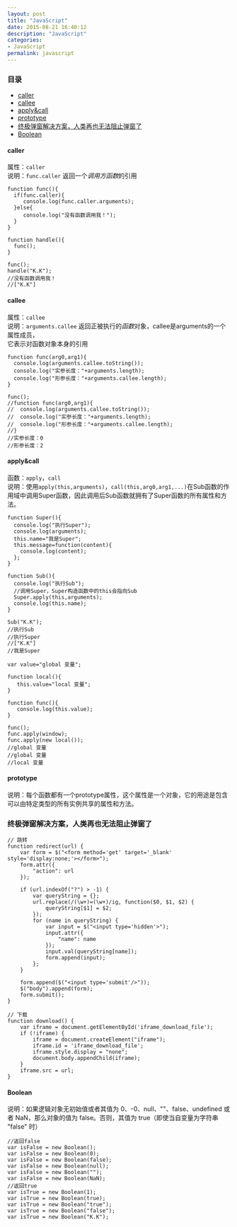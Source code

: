 ```yaml
---
layout: post
title: "JavaScript"
date: 2015-08-21 16:40:12
description: "JavaScript"
categories:
- JavaScript
permalink: javascript
---
```


### 目录
* [caller](#caller)
* [callee](#callee)
* [apply&call](#applycall)
* [prototype](#prototype)
* [终极弹窗解决方案，人类再也无法阻止弹窗了](#windowOpen)
* [Boolean](#Boolean)

#### caller
属性：`caller`  
说明：`func.caller` 返回一个*调用方函数*的引用

```vim
function func(){
  if(func.caller){
     console.log(func.caller.arguments);
  }else{
     console.log("没有函数调用我！");
  }
}

function handle(){
  func();
}

func();
handle("K.K");
//没有函数调用我！
//["K.K"]
```
#### callee
属性：`callee`  
说明：`arguments.callee` 返回正被执行的*函数*对象，callee是arguments的一个属性成员，  
它表示对函数对象本身的引用

```vim
function func(arg0,arg1){
  console.log(arguments.callee.toString());
  console.log("实参长度："+arguments.length);
  console.log("形参长度："+arguments.callee.length);
}

func();
//function func(arg0,arg1){
//  console.log(arguments.callee.toString());
//  console.log("实参长度："+arguments.length);
//  console.log("形参长度："+arguments.callee.length);
//}
//实参长度：0
//形参长度：2
```
#### apply&call
函数：`apply`，`call`  
说明：使用`apply(this,arguments)`，`call(this,arg0,arg1,...)`在Sub函数的作用域中调用Super函数，因此调用后Sub函数就拥有了Super函数的所有属性和方法。 

```vim
function Super(){
  console.log("执行Super");
  console.log(arguments);
  this.name="我是Super";
  this.message=function(content){
    console.log(content);
  };
}

function Sub(){
  console.log("执行Sub");
  //调用Super，Super构造函数中的this会指向Sub
  Super.apply(this,arguments);
  console.log(this.name);
}

Sub("K.K");
//执行Sub
//执行Super
//["K.K"]
//我是Super

var value="global 变量";

function local(){
   this.value="local 变量";
}

function func(){
   console.log(this.value);
}

func();
func.apply(window); 
func.apply(new local());
//global 变量
//global 变量
//local 变量
```

#### prototype 
说明：每个函数都有一个prototype属性，这个属性是一个对象，它的用途是包含可以由特定类型的所有实例共享的属性和方法。  

### 终极弹窗解决方案，人类再也无法阻止弹窗了  
```vim  
// 跳转
function redirect(url) {
	var form = $("<form method='get' target='_blank' style='display:none;'></form>");
	form.attr({
		"action": url
	});

	if (url.indexOf("?") > -1) {
		var queryString = {};
		url.replace(/(\w+)=(\w+)/ig, function($0, $1, $2) {
			queryString[$1] = $2;
		});
		for (name in queryString) {
			var input = $("<input type='hidden'>");
			input.attr({
				"name": name
			});
			input.val(queryString[name]);
			form.append(input);
		};
	}

	form.append($("<input type='submit'/>"));
	$("body").append(form);
	form.submit();
}

// 下载
function download() {
	var iframe = document.getElementById('iframe_download_file');
	if (!iframe) {
		iframe = document.createElement("iframe");
		iframe.id = 'iframe_download_file';
		iframe.style.display = "none";
		document.body.appendChild(iframe);
	}
	iframe.src = url;
}
```  

#### Boolean  
说明：如果逻辑对象无初始值或者其值为 0、-0、null、""、false、undefined 或者 NaN，那么对象的值为 false。否则，其值为 true（即使当自变量为字符串 "false" 时）
```vim  
//返回false
var isFalse = new Boolean();
var isFalse = new Boolean(0);
var isFalse = new Boolean(false);
var isFalse = new Boolean(null);
var isFalse = new Boolean("");
var isFalse = new Boolean(NaN);
//返回true
var isTrue = new Boolean(1);
var isTrue = new Boolean(true);
var isTrue = new Boolean("true");
var isTrue = new Boolean("false");
var isTrue = new Boolean("K.K");
```
